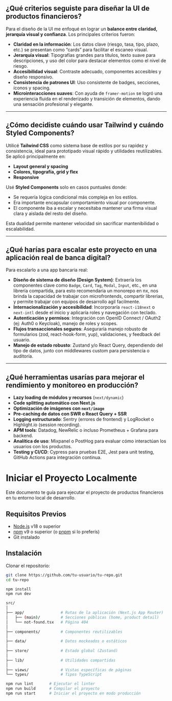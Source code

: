## ¿Qué criterios seguiste para diseñar la UI de productos financieros?

Para el diseño de la UI me enfoqué en lograr un **balance entre claridad, jerarquía visual y confianza**. Los principales criterios fueron:

- **Claridad en la información**: Los datos clave (riesgo, tasa, tipo, plazo, etc.) se presentan como “cards” para facilitar el escaneo visual.
- **Jerarquía visual**: Tipografías grandes para títulos, texto suave para descripciones, y uso del color para destacar elementos como el nivel de riesgo.
- **Accesibilidad visual**: Contraste adecuado, componentes accesibles y diseño responsivo.
- **Consistencia de patrones UI**: Uso consistente de badges, secciones, íconos y spacing.
- **Microinteracciones suaves**: Con ayuda de `framer-motion` se logró una experiencia fluida en el renderizado y transición de elementos, dando una sensación profesional y elegante.

---

## ¿Cómo decidiste cuándo usar Tailwind y cuándo Styled Components?

Utilicé **Tailwind CSS** como sistema base de estilos por su rapidez y consistencia, ideal para prototipado visual rápido y utilidades reutilizables. Se aplicó principalmente en:

- **Layout general y spacing**
- **Colores, tipografía, grid y flex**
- **Responsive**

Usé **Styled Components** solo en casos puntuales donde:

- Se requería lógica condicional más compleja en los estilos.
- Era importante encapsular comportamiento visual por componente.
- El componente iba a escalar y necesitaba mantener una firma visual clara y aislada del resto del diseño.

Esta dualidad permite mantener velocidad sin sacrificar mantenibilidad o escalabilidad.

---

## ¿Qué harías para escalar este proyecto en una aplicación real de banca digital?

Para escalarlo a una app bancaria real:

- **Diseño de sistema de diseño (Design System)**: Extraería los componentes clave como `Badge`, `Card`, `Tag`, `Modal`, `Input`, etc., en una librería compartida, para esto recomendaria un monorepo en nx, nos brinda la capacidad de trabajar con microfrontends, compartir librerias, y permite trabajar con equipos de desarrollo agil facilmente.
- **Internacionalización y accesibilidad**: Incorporaría `react-i18next` o `next-intl` desde el inicio y aplicaría roles y navegación con teclado.
- **Autenticación y permisos**: Integración con OpenID Connect / OAuth2 (ej: Auth0 o Keycloak), manejo de roles y scopes.
- **Flujos transaccionales seguros**: Aseguraría manejo robusto de formularios (zod, react-hook-form, yup), validaciones, y feedback del usuario.
- **Manejo de estado robusto**: Zustand y/o React Query, dependiendo del tipo de datos, junto con middlewares custom para persistencia o auditoría.

---

## ¿Qué herramientas usarías para mejorar el rendimiento y monitoreo en producción?

- **Lazy loading de módulos y recursos** (`next/dynamic`)
- **Code splitting automático con Next.js**
- **Optimización de imágenes con `next/image`**
- **Pre-caching de datos con SWR o React Query + SSR**
- **Logging estructurado**: Sentry (errores de frontend) y LogRocket o Highlight.io (session recording).
- **APM tools**: Datadog, NewRelic o incluso Prometheus + Grafana para backend.
- **Analítica de uso**: Mixpanel o PostHog para evaluar cómo interactúan los usuarios con los productos.
- **Testing y CI/CD**: Cypress para pruebas E2E, Jest para unit testing, GitHub Actions para integración continua.


# Iniciar el Proyecto Localmente

Este documento te guía para ejecutar el proyecto de productos financieros en tu entorno local de desarrollo.

## Requisitos Previos

- [Node.js](https://nodejs.org/) v18 o superior
- [npm](https://www.npmjs.com/) v9 o superior (o [pnpm](https://pnpm.io/) si lo preferís)
- Git instalado

## Instalación

Clonar el repositorio:

```bash
git clone https://github.com/tu-usuario/tu-repo.git
cd tu-repo

npm install
npm run dev

src/
│
├── app/                # Rutas de la aplicación (Next.js App Router)
│   ├── (main)/         # Secciones públicas (home, product detail)
│   └── not-found.tsx   # Página 404
│
├── components/         # Componentes reutilizables
│
├── data/               # Datos mockeados o estáticos
│
├── store/              # Estado global (Zustand)
│
├── lib/                # Utilidades compartidas
│
├── views/              # Vistas específicas de páginas
└── types/              # Tipos TypeScript

npm run lint       # Ejecutar el linter
npm run build      # Compilar el proyecto
npm run start      # Iniciar el proyecto en modo producción
```
